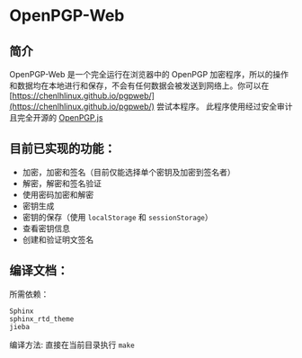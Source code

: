 # OpenPGP-Web

## 简介
OpenPGP-Web 是一个完全运行在浏览器中的 OpenPGP 加密程序，所以的操作和数据均在本地进行和保存，不会有任何数据会被发送到网络上。你可以在 [https://chenlhlinux.github.io/pgpweb/](https://chenlhlinux.github.io/pgpweb/) 尝试本程序。
此程序使用经过安全审计且完全开源的 [OpenPGP.js](https://github.com/openpgpjs/openpgpjs/)

## 目前已实现的功能：
* 加密，加密和签名（目前仅能选择单个密钥及加密到签名者）
* 解密，解密和签名验证
* 使用密码加密和解密
* 密钥生成
* 密钥的保存（使用 `localStorage` 和 `sessionStorage`）
* 查看密钥信息
* 创建和验证明文签名

## 编译文档：
所需依赖：
```
Sphinx
sphinx_rtd_theme
jieba
```
编译方法:
直接在当前目录执行 `make`